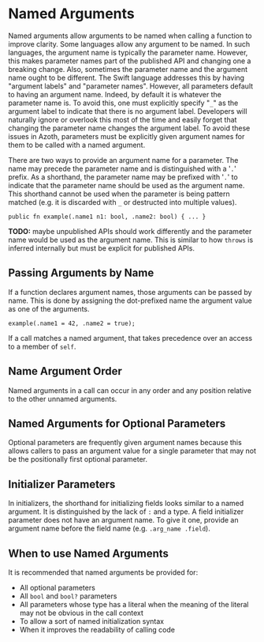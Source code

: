 # Named Arguments

Named arguments allow arguments to be named when calling a function to improve clarity. Some
languages allow any argument to be named. In such languages, the argument name is typically the
parameter name. However, this makes parameter names part of the published API and changing one a
breaking change. Also, sometimes the parameter name and the argument name ought to be different. The
Swift language addresses this by having "argument labels" and "parameter names". However, all
parameters default to having an argument name. Indeed, by default it is whatever the parameter name
is. To avoid this, one must explicitly specify "`_`" as the argument label to indicate that there is
no argument label. Developers will naturally ignore or overlook this most of the time and easily
forget that changing the parameter name changes the argument label. To avoid these issues in Azoth,
parameters must be explicitly given argument names for them to be called with a named argument.

There are two ways to provide an argument name for a parameter. The name may precede the parameter
name and is distinguished with a '`.`' prefix. As a shorthand, the parameter name may be prefixed
with '`.`' to indicate that the parameter name should be used as the argument name. This shorthand
cannot be used when the parameter is being pattern matched (e.g. it is discarded with `_` or
destructed into multiple values).

```azoth
public fn example(.name1 n1: bool, .name2: bool) { ... }
```

**TODO:** maybe unpublished APIs should work differently and the parameter name would be used as the
argument name. This is similar to how `throws` is inferred internally but must be explicit for
published APIs.

## Passing Arguments by Name

If a function declares argument names, those arguments can be passed by name. This is done by
assigning the dot-prefixed name the argument value as one of the arguments.

```azoth
example(.name1 = 42, .name2 = true);
```

If a call matches a named argument, that takes precedence over an access to a member of `self`.

## Name Argument Order

Named arguments in a call can occur in any order and any position relative to the other unnamed
arguments.

## Named Arguments for Optional Parameters

Optional parameters are frequently given argument names because this allows callers to pass an
argument value for a single parameter that may not be the positionally first optional parameter.

## Initializer Parameters

In initializers, the shorthand for initializing fields looks similar to a named argument. It is
distinguished by the lack of `:` and a type. A field initializer parameter does not have an argument
name. To give it one, provide an argument name before the field name (e.g. `.arg_name .field`).

## When to use Named Arguments

It is recommended that named arguments be provided for:

* All optional parameters
* All `bool` and `bool?` parameters
* All parameters whose type has a literal when the meaning of the literal may not be obvious in the
  call context
* To allow a sort of named initialization syntax
* When it improves the readability of calling code
